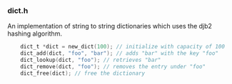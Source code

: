 ### dict.h

An implementation of string to string dictionaries which uses the djb2 hashing algorithm.

```C
	dict_t *dict = new_dict(100); // initialize with capacity of 100
	dict_add(dict, "foo", "bar"); // adds "bar" with the key "foo"
	dict_lookup(dict, "foo"); // retrieves "bar" 
	dict_remove(dict, "foo"); // removes the entry under "foo"
	dict_free(dict); // free the dictionary


```
